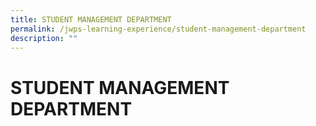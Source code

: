 ```yaml
---
title: STUDENT MANAGEMENT DEPARTMENT
permalink: /jwps-learning-experience/student-management-department
description: ""
---
```

# STUDENT MANAGEMENT DEPARTMENT

